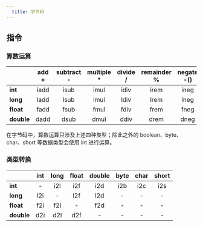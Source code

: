 ```yaml
---
  title: 字节码
---
```


## 指令

### 算数运算

|            | **add +** | **subtract -** | **multiple \*** | **divide /** | **remainder %** | **negate -()** |
| ---------- | :-------: | :------------: | :-------------: | :----------: | :-------------: | :------------: |
| **int**    |   iadd    |      isub      |      imul       |     idiv     |      irem       |      ineg      |
| **long**   |   ladd    |      lsub      |      lmul       |     ldiv     |      lrem       |      lneg      |
| **float**  |   fadd    |      fsub      |      fmul       |     fdiv     |      frem       |      fneg      |
| **double** |   dadd    |      dsub      |      dmul       |     ddiv     |      drem       |      dneg      |

在字节码中，算数运算只涉及上述四种类型；除此之外的 boolean、byte、char、short 等数据类型会使用 int 进行运算。

### 类型转换

|            | **int** | **long** | **float** | **double** | **byte** | **char** | **short** |
| ---------- | :-----: | :------: | :-------: | :--------: | :------: | :------: | :-------: |
| **int**    |    -    |   i2l    |    i2f    |    i2d     |   i2b    |   i2c    |    i2s    |
| **long**   |   l2i   |    -     |    l2f    |    l2d     |    -     |    -     |     -     |
| **float**  |   f2i   |   f2l    |     -     |    f2d     |    -     |    -     |     -     |
| **double** |   d2i   |   d2l    |    d2f    |     -      |    -     |    -     |     -     |

